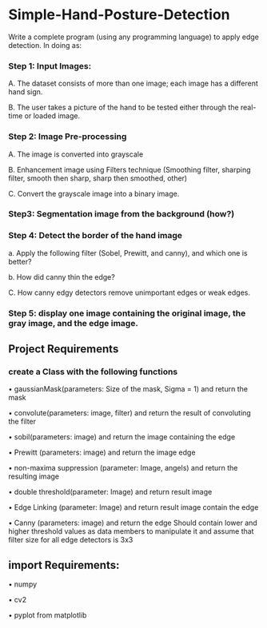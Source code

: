 # Simple-Hand-Posture-Detection
Write a complete program (using any programming language) to apply edge detection. In doing as: 
### Step 1: Input Images:
A. The dataset consists of more than one image; each image has a different hand sign.

B. The user takes a picture of the hand to be tested either through the real-time or loaded image.
### Step 2: Image Pre-processing
A. The image is converted into grayscale 

B. Enhancement image using Filters technique (Smoothing filter, sharping filter, smooth then sharp, sharp then smoothed, other) 

C. Convert the grayscale image into a binary image. 
### Step3: Segmentation image from the background (how?) 
### Step 4: Detect the border of the hand image 
a. Apply the following filter (Sobel, Prewitt, and canny), and which one is better?

b. How did canny thin the edge? 

C. How canny edgy detectors remove unimportant edges or weak edges. 
### Step 5: display one image containing the original image, the gray image, and the edge image.

## Project Requirements 
### create a Class with the following functions
• gaussianMask(parameters: Size of the mask, Sigma = 1) and return the mask 

• convolute(parameters: image, filter) and return the result of convoluting the filter 

• sobil(parameters: image) and return the image containing the edge 

• Prewitt (parameters: image) and return the image edge 

• non-maxima suppression (parameter: Image, angels) and return the resulting image 

• double threshold(parameter: Image) and return result image  

• Edge Linking (parameter: Image) and return result image contain the edge 

• Canny (parameters: image) and return the edge Should contain lower and higher threshold values as data members to manipulate it and assume that filter size for all edge detectors is 3x3

## import Requirements:
• numpy

• cv2

• pyplot from matplotlib
